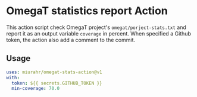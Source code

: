# OmegaT statistics report Action

This action script check OmegaT project's `omegat/porject-stats.txt` and report it
as an output variable `coverage` in percent.
When specified a Github token, the action also add a comment to the commit.

## Usage

```yaml
uses: miurahr/omegat-stats-action@v1
with:
  token: ${{ secrets.GITHUB_TOKEN }}
  min-coverage: 70.0
```
